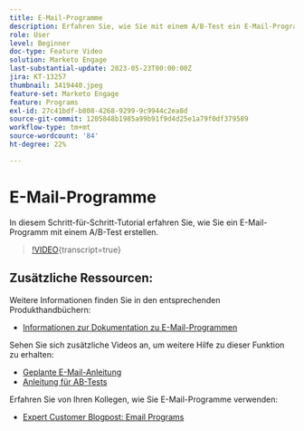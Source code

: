 ```yaml
---
title: E-Mail-Programme
description: Erfahren Sie, wie Sie mit einem A/B-Test ein E-Mail-Programm erstellen.
role: User
level: Beginner
doc-type: Feature Video
solution: Marketo Engage
last-substantial-update: 2023-05-23T00:00:00Z
jira: KT-13257
thumbnail: 3419440.jpeg
feature-set: Marketo Engage
feature: Programs
exl-id: 27c41bdf-b808-4268-9299-9c9944c2ea8d
source-git-commit: 1205848b1985a99b91f9d4d25e1a79f0df379589
workflow-type: tm+mt
source-wordcount: '84'
ht-degree: 22%

---
```


# E-Mail-Programme

In diesem Schritt-für-Schritt-Tutorial erfahren Sie, wie Sie ein E-Mail-Programm mit einem A/B-Test erstellen.

>[!VIDEO](https://video.tv.adobe.com/v/3453376/?learn=on&captions=ger){transcript=true}


## Zusätzliche Ressourcen:

Weitere Informationen finden Sie in den entsprechenden Produkthandbüchern:
* [Informationen zur Dokumentation zu E-Mail-Programmen](https://experienceleague.adobe.com/docs/marketo/using/product-docs/email-marketing/email-programs/creating-an-email-program/understanding-email-programs.html?lang=de)

Sehen Sie sich zusätzliche Videos an, um weitere Hilfe zu dieser Funktion zu erhalten:
* [Geplante E-Mail-Anleitung](https://experienceleague.adobe.com/docs/marketo-learn/tutorials/email-marketing/scheduled-email-watch.html?lang=de)
* [Anleitung für AB-Tests](https://experienceleague.adobe.com/docs/marketo-learn/tutorials/email-marketing/ab-testing-watch.html?lang=de)

Erfahren Sie von Ihren Kollegen, wie Sie E-Mail-Programme verwenden:
* [Expert Customer Blogpost: Email Programs](https://nation.marketo.com/t5/product-blogs/marketo-success-series-email-programs/ba-p/304968)

